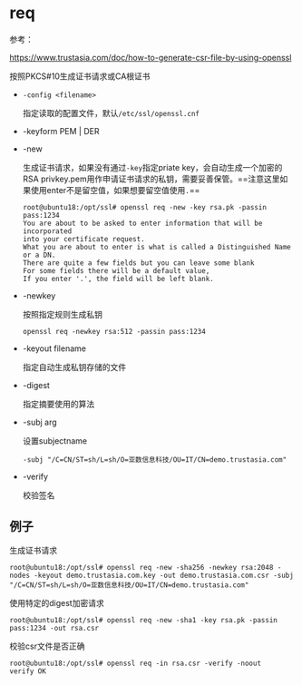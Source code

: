 # req

参考：

https://www.trustasia.com/doc/how-to-generate-csr-file-by-using-openssl

按照PKCS#10生成证书请求或CA根证书

- `-config <filename>`

  指定读取的配置文件，默认`/etc/ssl/openssl.cnf`

- -keyform PEM | DER

- -new

  生成证书请求，如果没有通过`-key`指定priate key，会自动生成一个加密的RSA privkey.pem用作申请证书请求的私钥，需要妥善保管。==注意这里如果使用enter不是留空值，如果想要留空值使用`.`==

  ```
  root@ubuntu18:/opt/ssl# openssl req -new -key rsa.pk -passin pass:1234
  You are about to be asked to enter information that will be incorporated
  into your certificate request.
  What you are about to enter is what is called a Distinguished Name or a DN.
  There are quite a few fields but you can leave some blank
  For some fields there will be a default value,
  If you enter '.', the field will be left blank.
  ```

- -newkey

  按照指定规则生成私钥

  ```
  openssl req -newkey rsa:512 -passin pass:1234
  ```

- -keyout  filename

  指定自动生成私钥存储的文件

- -digest

  指定摘要使用的算法

- -subj arg

  设置subjectname

  ```
  -subj "/C=CN/ST=sh/L=sh/O=亚数信息科技/OU=IT/CN=demo.trustasia.com"
  ```

- -verify

  校验签名

## 例子

生成证书请求

```
root@ubuntu18:/opt/ssl# openssl req -new -sha256 -newkey rsa:2048 -nodes -keyout demo.trustasia.com.key -out demo.trustasia.com.csr -subj "/C=CN/ST=sh/L=sh/O=亚数信息科技/OU=IT/CN=demo.trustasia.com"
```

使用特定的digest加密请求

```
root@ubuntu18:/opt/ssl# openssl req -new -sha1 -key rsa.pk -passin pass:1234 -out rsa.csr
```

校验csr文件是否正确

```
root@ubuntu18:/opt/ssl# openssl req -in rsa.csr -verify -noout
verify OK
```



